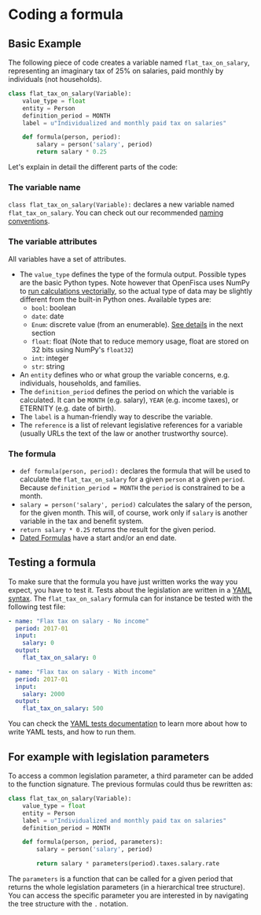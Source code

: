 # Coding a formula

## Basic Example

The following piece of code creates a variable named `flat_tax_on_salary`, representing an imaginary tax of 25% on salaries, paid monthly by individuals (not households).

```py
class flat_tax_on_salary(Variable):
    value_type = float
    entity = Person
    definition_period = MONTH
    label = u"Individualized and monthly paid tax on salaries"

    def formula(person, period):
        salary = person('salary', period)
        return salary * 0.25
```

Let's explain in detail the different parts of the code:

### The variable name

`class flat_tax_on_salary(Variable):` declares a new variable named `flat_tax_on_salary`.  You can check out our recommended [naming conventions](../contribute/variables-naming.md).

### The variable attributes

All variables have a set of attributes.

* The `value_type` defines the type of the formula output. Possible types are the basic Python types.
Note however that OpenFisca uses NumPy to [run calculations vectorially](25_vectorial_computing.md),
so the actual type of data may be slightly different from the built-in Python ones.
Available types are:
  - `bool`: boolean
  - `date`: date
  - `Enum`: discrete value (from an enumerable). [See details](20_input_variables.md) in the next section
  - `float`: float (Note that to reduce memory usage, float are stored on 32 bits using NumPy's `float32`)
  - `int`: integer
  - `str`: string
* An `entity` defines who or what group the variable concerns, e.g. individuals, households, and families.
* The `definition_period` defines the period on which the variable is calculated. It can be `MONTH` (e.g. salary), `YEAR` (e.g. income taxes), or ETERNITY (e.g. date of birth).
* The `label` is a human-friendly way to describe the variable.
* The `reference` is a list of relevant legislative references for a variable (usually URLs the text of the law or another trustworthy source).

### The formula

* `def formula(person, period):` declares the formula that will be used to calculate the `flat_tax_on_salary` for a given `person` at a given `period`. Because `definition_period = MONTH` the `period` is constrained to be a month.
* `salary = person('salary', period)` calculates the salary of the person, for the given month. This will, of course, work only if `salary` is another variable in the tax and benefit system.
* `return salary * 0.25` returns the result for the given period.
* [Dated Formulas](40_legislation_evolutions.md) have a start and/or an end date.

## Testing a formula

To make sure that the formula you have just written works the way you expect, you have to test it. Tests about the legislation are written in a [YAML syntax](writing_yaml_tests.md). The `flat_tax_on_salary` formula can for instance be tested with the following test file:

```yaml
- name: "Flax tax on salary - No income"
  period: 2017-01
  input:
    salary: 0
  output:
    flat_tax_on_salary: 0

- name: "Flax tax on salary - With income"
  period: 2017-01
  input:
    salary: 2000
  output:
    flat_tax_on_salary: 500
```

You can check the [YAML tests documentation](writing_yaml_tests.md) to learn more about how to write YAML tests, and how to run them.

## For example with legislation parameters

To access a common legislation parameter, a third parameter can be added to the function signature. The previous formulas could thus be rewritten as:

```py
class flat_tax_on_salary(Variable):
    value_type = float
    entity = Person
    label = u"Individualized and monthly paid tax on salaries"
    definition_period = MONTH

    def formula(person, period, parameters):
        salary = person('salary', period)

        return salary * parameters(period).taxes.salary.rate
```

The `parameters` is a function that can be called for a given period that returns the whole legislation parameters (in a hierarchical tree structure). You can access the specific parameter you are interested in by navigating the tree structure with the `.` notation.

